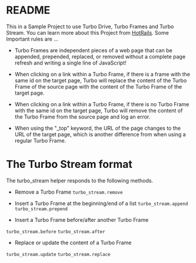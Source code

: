 # README

This in a Sample Project to use Turbo Drive, Turbo Frames and Turbo Stream. You can learn more about this Project from [HotRails](https://www.hotrails.dev/turbo-rails/turbo-frames-and-turbo-streams). Some Important rules are ...

* Turbo Frames are independent pieces of a web page that can be appended, prepended, replaced, or removed without a complete page refresh and writing a single line of JavaScript!

* When clicking on a link within a Turbo Frame, if there is a frame with the same id on the target page, Turbo will replace the content of the Turbo Frame of the source page with the content of the Turbo Frame of the target page.

* When clicking on a link within a Turbo Frame, if there is no Turbo Frame with the same id on the target page, Turbo will remove the content of the Turbo Frame from the source page and log an error.

* When using the "_top" keyword, the URL of the page changes to the URL of the target page, which is another difference from when using a regular Turbo Frame.

# The Turbo Stream format
The turbo_stream helper responds to the following methods.

* Remove a Turbo Frame
`turbo_stream.remove`
* Insert a Turbo Frame at the beginning/end of a list
`turbo_stream.append`
`turbo_stream.prepend`

* Insert a Turbo Frame before/after another Turbo Frame

`turbo_stream.before`
`turbo_stream.after`

* Replace or update the content of a Turbo Frame

`turbo_stream.update`
`turbo_stream.replace`
